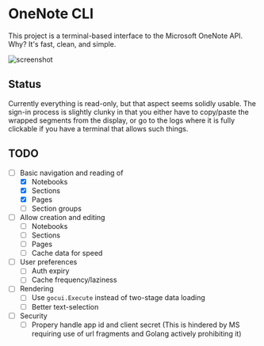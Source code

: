 # OneNote CLI

This project is a terminal-based interface to the Microsoft
OneNote API. Why? It's fast, clean, and simple.

![screenshot](/img/kQWy37Z.gifv?raw=true "Screenshot")

## Status

Currently everything is read-only, but that aspect seems 
solidly usable. The sign-in process is slightly clunky in that
you either have to copy/paste the wrapped segments from the
display, or go to the logs where it is fully clickable if
you have a terminal that allows such things.

## TODO

- [ ] Basic navigation and reading of
    - [x] Notebooks
    - [x] Sections
    - [x] Pages
    - [ ] Section groups
- [ ] Allow creation and editing
  - [ ] Notebooks
  - [ ] Sections
  - [ ] Pages
  - [ ] Cache data for speed
- [ ] User preferences
  - [ ] Auth expiry
  - [ ] Cache frequency/laziness
- [ ] Rendering
  - [ ] Use `gocui.Execute` instead of two-stage data loading
  - [ ] Better text-selection
- [ ] Security
  - [ ] Propery handle app id and client secret (This is hindered by MS requiring use of url fragments and Golang actively prohibiting it)
